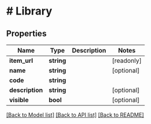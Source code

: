 # # Library

## Properties

Name | Type | Description | Notes
------------ | ------------- | ------------- | -------------
**item_url** | **string** |  | [readonly]
**name** | **string** |  | [optional]
**code** | **string** |  |
**description** | **string** |  | [optional]
**visible** | **bool** |  | [optional]

[[Back to Model list]](../../README.md#models) [[Back to API list]](../../README.md#endpoints) [[Back to README]](../../README.md)
